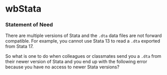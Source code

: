 # wbStata

### Statement of Need

There are multiple versions of Stata and the `.dta` data files are not forward compatible. 
For example, you cannot use Stata 13 to read a `.dta` exported from Stata 17.

So what is one to do when colleagues or classmates send you a `.dta` from their newer version of Stata and you end up with the following error because you have no access to newer Stata versions?
